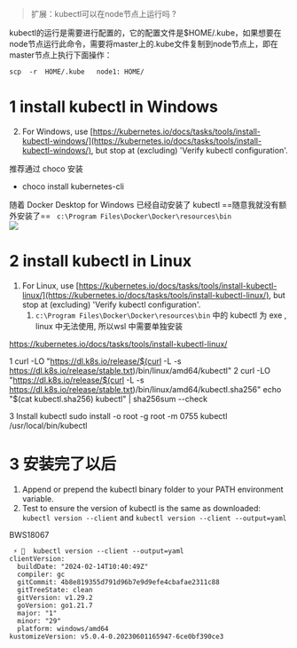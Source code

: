 

> 扩展：kubectl可以在node节点上运行吗 ?

kubectl的运行是需要进行配置的，它的配置文件是$HOME/.kube，如果想要在node节点运行此命令，需要将master上的.kube文件复制到node节点上，即在master节点上执行下面操作：

```shell
scp  -r  HOME/.kube   node1: HOME/
```


# 1 install kubectl in Windows 


2. For Windows, use [https://kubernetes.io/docs/tasks/tools/install-kubectl-windows/](https://kubernetes.io/docs/tasks/tools/install-kubectl-windows/), but stop at (excluding) 'Verify kubectl configuration'.

推荐通过 choco 安装 
- choco install kubernetes-cli



 随着 Docker Desktop for Windows  已经自动安装了 kubectl 
 ==随意我就没有额外安装了==
` c:\Program Files\Docker\Docker\resources\bin`\
 ![](image/Pasted%20image%2020240723113535.png)


# 2 install kubectl in Linux 
1. For Linux, use [https://kubernetes.io/docs/tasks/tools/install-kubectl-linux/](https://kubernetes.io/docs/tasks/tools/install-kubectl-linux/), but stop at (excluding) 'Verify kubectl configuration'.
    1. ` c:\Program Files\Docker\Docker\resources\bin ` 中的 kubectl 为 exe , linux 中无法使用, 所以wsl 中需要单独安装 

https://kubernetes.io/docs/tasks/tools/install-kubectl-linux/

1 curl -LO "https://dl.k8s.io/release/$(curl -L -s https://dl.k8s.io/release/stable.txt)/bin/linux/amd64/kubectl"
2    curl -LO "https://dl.k8s.io/release/$(curl -L -s https://dl.k8s.io/release/stable.txt)/bin/linux/amd64/kubectl.sha256"
echo "$(cat kubectl.sha256)  kubectl" | sha256sum --check

3 Install kubectl
sudo install -o root -g root -m 0755 kubectl /usr/local/bin/kubectl



# 3 安装完了以后
1. Append or prepend the kubectl binary folder to your PATH environment variable.
2. Test to ensure the version of kubectl is the same as downloaded: `kubectl version --client` and `kubectl version --client --output=yaml`

BWS18067 
```
 ⚡ 🦄  kubectl version --client --output=yaml
clientVersion:
  buildDate: "2024-02-14T10:40:49Z"
  compiler: gc
  gitCommit: 4b8e819355d791d96b7e9d9efe4cbafae2311c88
  gitTreeState: clean
  gitVersion: v1.29.2
  goVersion: go1.21.7
  major: "1"
  minor: "29"
  platform: windows/amd64
kustomizeVersion: v5.0.4-0.20230601165947-6ce0bf390ce3
```

